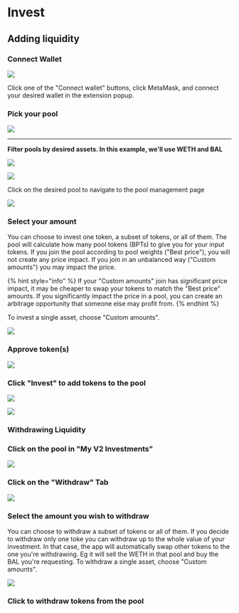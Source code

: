 # Invest

## Adding liquidity

### Connect Wallet

![](../../.gitbook/assets/export_lp.jpg)

Click one of the "Connect wallet" buttons, click MetaMask, and connect your desired wallet in the extension popup.

### Pick your pool

![](../../.gitbook/assets/screen-shot-2021-05-10-at-9.10.57-pm.png)

****

**Filter pools by desired assets. In this example, we'll use WETH and BAL**

![](../../.gitbook/assets/screen-shot-2021-05-10-at-9.11.40-pm.png)

![](../../.gitbook/assets/screen-shot-2021-05-10-at-9.11.54-pm.png)

Click on the desired pool to navigate to the pool management page

![](../../.gitbook/assets/screen-shot-2021-05-10-at-9.12.13-pm.png)

### Select your amount

You can choose to invest one token, a subset of tokens, or all of them. The pool will calculate how many pool tokens (BPTs) to give you for your input tokens. If you join the pool according to pool weights ("Best price"), you will not create any price impact. If you join in an unbalanced way ("Custom amounts") you may impact the price.

{% hint style="info" %}
If your "Custom amounts" join has significant price impact, it may be cheaper to swap your tokens to match the "Best price" amounts. If you significantly impact the price in a pool, you can create an arbitrage opportunity that someone else may profit from.
{% endhint %}

To invest a single asset, choose "Custom amounts".

![](../../.gitbook/assets/screen-shot-2021-05-10-at-9.12.32-pm.png)

### Approve token(s)

![](../../.gitbook/assets/screen-shot-2021-05-10-at-9.12.52-pm.png)

### Click "Invest" to add tokens to the pool

![](../../.gitbook/assets/screen-shot-2021-05-10-at-9.13.47-pm.png)

![](../../.gitbook/assets/screen-shot-2021-05-10-at-9.14.46-pm.png)

### **Withdrawing Liquidity**

### Click on the pool in "My V2 Investments"

![](../../.gitbook/assets/screen-shot-2021-05-10-at-9.25.24-pm.png)

### Click on the "Withdraw" Tab

![](../../.gitbook/assets/screen-shot-2021-05-10-at-9.24.23-pm.png)

### Select the amount you wish to withdraw

You can choose to withdraw a subset of tokens or all of them. If you decide to withdraw only one toke you can withdraw up to the whole value of your investment. In that case, the app will automatically swap other tokens to the one you're withdrawing. Eg it will sell the WETH in that pool and buy the BAL you're requesting. To withdraw a single asset, choose "Custom amounts".

![](../../.gitbook/assets/screen-shot-2021-05-10-at-9.26.26-pm.png)

### Click to withdraw tokens from the pool



